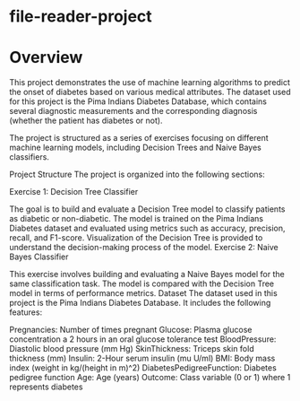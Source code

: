 # file-reader-project
# Overview
This project demonstrates the use of machine learning algorithms to predict the onset of diabetes based on various medical attributes. The dataset used for this project is the Pima Indians Diabetes Database, which contains several diagnostic measurements and the corresponding diagnosis (whether the patient has diabetes or not).

The project is structured as a series of exercises focusing on different machine learning models, including Decision Trees and Naive Bayes classifiers.

Project Structure
The project is organized into the following sections:

Exercise 1: Decision Tree Classifier

The goal is to build and evaluate a Decision Tree model to classify patients as diabetic or non-diabetic.
The model is trained on the Pima Indians Diabetes dataset and evaluated using metrics such as accuracy, precision, recall, and F1-score.
Visualization of the Decision Tree is provided to understand the decision-making process of the model.
Exercise 2: Naive Bayes Classifier

This exercise involves building and evaluating a Naive Bayes model for the same classification task.
The model is compared with the Decision Tree model in terms of performance metrics.
Dataset
The dataset used in this project is the Pima Indians Diabetes Database. It includes the following features:

Pregnancies: Number of times pregnant
Glucose: Plasma glucose concentration a 2 hours in an oral glucose tolerance test
BloodPressure: Diastolic blood pressure (mm Hg)
SkinThickness: Triceps skin fold thickness (mm)
Insulin: 2-Hour serum insulin (mu U/ml)
BMI: Body mass index (weight in kg/(height in m)^2)
DiabetesPedigreeFunction: Diabetes pedigree function
Age: Age (years)
Outcome: Class variable (0 or 1) where 1 represents diabetes

